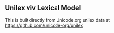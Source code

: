 Unilex viv Lexical Model
----------------------

This is built directly from Unicode.org unilex data at
https://github.com/unicode-org/unilex
